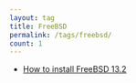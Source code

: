 ```yaml
---
layout: tag
title: FreeBSD
permalink: /tags/freebsd/
count: 1
---
```


- [How to install FreeBSD 13.2](https://ludevit.github.io//posts/freebsd_install/)

